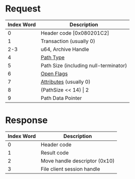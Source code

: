 # Request

| Index Word | Description                                                         |
|------------|---------------------------------------------------------------------|
| 0          | Header code \[0x080201C2\]                                          |
| 1          | Transaction (usually 0)                                             |
| 2-3        | u64, Archive Handle                                                 |
| 4          | [Path Type](Filesystem_services#PathType "wikilink")                |
| 5          | Path Size (including null-terminator)                               |
| 6          | [Open Flags](Filesystem_services#OpenFlags "wikilink")              |
| 7          | [Attributes](Filesystem_services#Attributes "wikilink") (usually 0) |
| 8          | (PathSize \<\< 14) \| 2                                             |
| 9          | Path Data Pointer                                                   |

# Response

| Index Word | Description                   |
|------------|-------------------------------|
| 0          | Header code                   |
| 1          | Result code                   |
| 2          | Move handle descriptor (0x10) |
| 3          | File client session handle    |